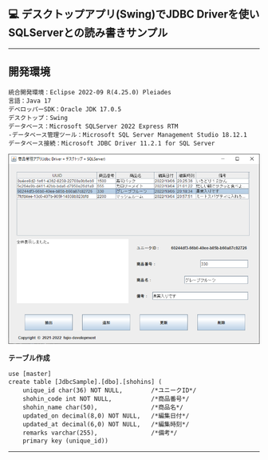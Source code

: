 ﻿## :computer: デスクトップアプリ(Swing)でJDBC Driverを使いSQLServerとの読み書きサンプル  
___
## 開発環境  
```
統合開発環境：Eclipse 2022-09 R(4.25.0) Pleiades  
言語：Java 17  
デベロッパーSDK：Oracle JDK 17.0.5  
デスクトップ：Swing  
データベース：Microsoft SQLServer 2022 Express RTM  
-データベース管理ツール：Microsoft SQL Server Management Studio 18.12.1
データベース接続：Microsoft JDBC Driver 11.2.1 for SQL Server  
```

![Img](Readme_img.png)  

**テーブル作成**  
```
use [master]
create table [JdbcSample].[dbo].[shohins] (
	unique_id char(36) NOT NULL,        /*ユニークID*/
	shohin_code int NOT NULL,           /*商品番号*/
	shohin_name char(50),               /*商品名*/
	updated_on decimal(8,0) NOT NULL,   /*編集日付*/
	updated_at decimal(6,0) NOT NULL,   /*編集時刻*/
	remarks varchar(255),               /*備考*/
	primary key (unique_id))
```

___